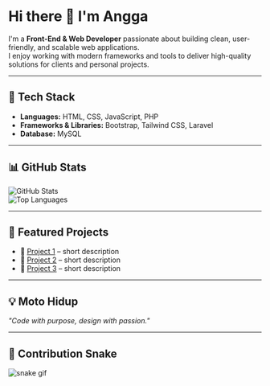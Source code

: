 # Hi there 👋 I'm Angga

I'm a **Front-End & Web Developer** passionate about building clean, user-friendly, and scalable web applications.  
I enjoy working with modern frameworks and tools to deliver high-quality solutions for clients and personal projects.  

---

## 🚀 Tech Stack
- **Languages:** HTML, CSS, JavaScript, PHP  
- **Frameworks & Libraries:** Bootstrap, Tailwind CSS, Laravel  
- **Database:** MySQL  

---

## 📊 GitHub Stats
![GitHub Stats](https://github-readme-stats.vercel.app/api?username=YOUR-USERNAME&show_icons=true&theme=tokyonight)  
![Top Languages](https://github-readme-stats.vercel.app/api/top-langs/?username=YOUR-USERNAME&layout=compact&theme=tokyonight)

---

## 🌟 Featured Projects
- 🔗 [Project 1](#) – short description
- 🔗 [Project 2](#) – short description
- 🔗 [Project 3](#) – short description  

---

## 💡 Moto Hidup
_"Code with purpose, design with passion."_  

---

## 🐍 Contribution Snake
![snake gif](https://github.com/YOUR-USERNAME/YOUR-USERNAME/blob/output/github-contribution-grid-snake.svg)
